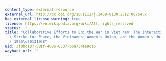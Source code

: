 ```yaml
---
content_type: external-resource
external_url: http://dx.doi.org/10.1111/j.1468-0130.2012.00754.x
has_external_license_warning: true
license: https://en.wikipedia.org/wiki/All_rights_reserved
status: ''
title: "Collaborative Efforts to End the War in Viet Nam: The Interactions of Women\
  \ Strike for Peace, the Vietnamese Women's Union, and the Women's Union of Liberation,\
  \ 1965\u20131968"
uid: 3f8bc187-581f-4686-8537-b6a7341e8c16
wayback_url: ''
---
```

